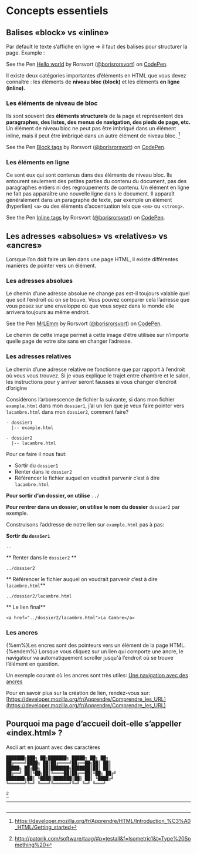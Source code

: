 # Concepts essentiels

<!-- toc -->

## Balises «block» vs «inline»

Par default le texte s’affiche en ligne => il faut des balises pour structurer la page. Example :

<p data-height="265" data-theme-id="0" data-slug-hash="jYwdbp" data-default-tab="html,result" data-user="borisrorsvort" data-embed-version="2" data-pen-title="Hello world" class="codepen">See the Pen <a href="https://codepen.io/borisrorsvort/pen/jYwdbp/">Hello world</a> by Rorsvort (<a href="https://codepen.io/borisrorsvort">@borisrorsvort</a>) on <a href="https://codepen.io">CodePen</a>.</p>

Il existe deux catégories importantes d’éléments en HTML que vous devez connaître : les éléments de **niveau bloc (block)** et les éléments **en ligne (inline)**.

### Les éléments de niveau de bloc

Ils sont souvent des **éléments structurels** de la page et représentent des **paragraphes, des listes, des menus de navigation, des pieds de page, etc.** Un élément de niveau bloc ne peut pas être imbriqué dans un élément inline, mais il peut être imbriqué dans un autre élément de niveau bloc. [^2]

<p data-height="265" data-theme-id="0" data-slug-hash="EobEoP" data-default-tab="html,result" data-user="borisrorsvort" data-embed-version="2" data-pen-title="Block tags" class="codepen">See the Pen <a href="https://codepen.io/borisrorsvort/pen/EobEoP/">Block tags</a> by Rorsvort (<a href="https://codepen.io/borisrorsvort">@borisrorsvort</a>) on <a href="https://codepen.io">CodePen</a>.</p>

### Les éléments en ligne

Ce sont eux qui sont contenus dans des éléments de niveau bloc. Ils entourent seulement des petites parties du contenu du document, pas des paragraphes entiers ni des regroupements de contenu. Un élément en ligne ne fait pas apparaître une nouvelle ligne dans le document. Il apparaît généralement dans un paragraphe de texte, par exemple un élément (hyperlien) `<a>` ou des éléments d’accentuation tels que `<em>` ou `<strong>`.

<p data-height="265" data-theme-id="0" data-slug-hash="XVzEEb" data-default-tab="html,result" data-user="borisrorsvort" data-embed-version="2" data-pen-title="Inline tags" class="codepen">See the Pen <a href="https://codepen.io/borisrorsvort/pen/XVzEEb/">Inline tags</a> by Rorsvort (<a href="https://codepen.io/borisrorsvort">@borisrorsvort</a>) on <a href="https://codepen.io">CodePen</a>.</p>

## Les adresses «absolues» vs «relatives» vs «ancres»

Lorsque l’on doit faire un lien dans une page HTML, il existe différentes manières de pointer vers un élément.

### Les adresses absolues

Le chemin d’une adresse absolue ne change pas est-il toujours valable quel que soit l’endroit où on se trouve.
Vous pouvez comparer cela l’adresse que vous posez sur une enveloppe où que vous soyez dans le monde elle arrivera toujours au même endroit.

<p data-height="268" data-theme-id="0" data-slug-hash="MrLEmm" data-default-tab="html,result" data-user="borisrorsvort" data-embed-version="2" data-pen-title="MrLEmm" class="codepen">See the Pen <a href="https://codepen.io/borisrorsvort/pen/MrLEmm/">MrLEmm</a> by Rorsvort (<a href="https://codepen.io/borisrorsvort">@borisrorsvort</a>) on <a href="https://codepen.io">CodePen</a>.</p>

Le chemin de cette image permet à cette image d’être utilisée sur n’importe quelle page de votre site sans en changer l’adresse.

### Les adresses relatives

Le chemin d’une adresse relative ne fonctionne que par rapport à l’endroit où vous vous trouvez.
Si je vous explique le trajet entre chambre et le salon, les instructions pour y arriver seront fausses si vous changer d’endroit d’origine

Considérons l’arborescence de fichier la suivante, si dans mon fichier `example.html` dans mon `dossier1`, j’ai un lien que je veux faire pointer vers `lacambre.html` dans mon `dossier2`, comment faire?

```
- dossier1
  |-- example.html

- dossier2
  |-- lacambre.html
```

Pour ce faire il nous faut:

* Sortir du `dossier1`
* Renter dans le `dossier2`
* Référencer le fichier auquel on voudrait parvenir c’est à dire `lacambre.html`

**Pour sortir d’un dossier, on utilise** `../`

**Pour rentrer dans un dossier, on utilise le nom du dossier** `dossier2` par exemple.

Construisons l’addresse de notre lien sur `example.html` pas à pas:

**Sortir du `dossier1`**

```
..
```

** Renter dans le `dossier2` **

```
../dossier2
```

** Référencer le fichier auquel on voudrait parvenir c’est à dire `lacambre.html`**

```
../dossier2/lacambre.html
```

** Le lien final**

```
<a href="../dossier2/lacambre.html">La Cambre</a>
```

### Les ancres

{%em%}Les encres sont des pointeurs vers un élément de la page HTML.{%endem%}
Lorsque vous cliquez sur un lien qui comporte une ancre, le navigateur va automatiquement scroller jusqu'à l’endroit où se trouve l’élément en question.

Un exemple courant où les ancres sont très utiles: [Une navigation avec des ancres](../html/how-to.html#une-navigation-avec-des-ancres)

Pour en savoir plus sur la création de lien, rendez-vous sur:
[https://developer.mozilla.org/fr/Apprendre/Comprendre_les_URL](https://developer.mozilla.org/fr/Apprendre/Comprendre_les_URL)

## Pourquoi ma page d’accueil doit-elle s’appeller «index.html» ?

Ascii art en jouant avec des caractères

```
███████╗███╗ ██╗███████╗ █████╗ ██╗ ██╗
██╔════╝████╗ ██║██╔════╝██╔══██╗██║ ██║
█████╗ ██╔██╗ ██║███████╗███████║██║ ██║
██╔══╝ ██║╚██╗██║╚════██║██╔══██║╚██╗ ██╔╝
███████╗██║ ╚████║███████║██║ ██║ ╚████╔╝
╚══════╝╚═╝ ╚═══╝╚══════╝╚═╝ ╚═╝ ╚═══╝
```

[^1]

<script async src="https://production-assets.codepen.io/assets/embed/ei.js"></script>

---

[^1]: http://patorjk.com/software/taag/#p=testall&f=Isometric1&t=Type%20Something%20
[^2]: https://developer.mozilla.org/fr/Apprendre/HTML/Introduction_%C3%A0_HTML/Getting_started

```

```

